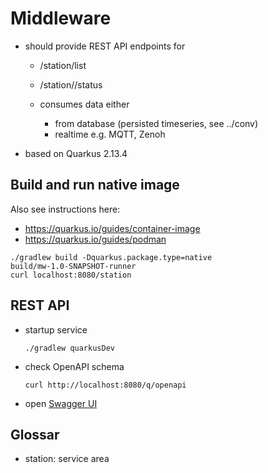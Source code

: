 # Middleware

- should provide REST API endpoints for
  - /station/list
  - /station/<id>/status

  - consumes data either
    - from database (persisted timeseries, see ../conv)
    - realtime e.g. MQTT, Zenoh

- based on Quarkus 2.13.4

## Build and run native image

Also see instructions here: 
* https://quarkus.io/guides/container-image
* https://quarkus.io/guides/podman
```
./gradlew build -Dquarkus.package.type=native
build/mw-1.0-SNAPSHOT-runner
curl localhost:8080/station
```

## REST API

* startup service
  ```shell
  ./gradlew quarkusDev
  ```

* check OpenAPI schema
  ```shell
  curl http://localhost:8080/q/openapi
  ```

* open [Swagger UI](http://localhost:8080/q/swagger-ui)

## Glossar
* station: service area
